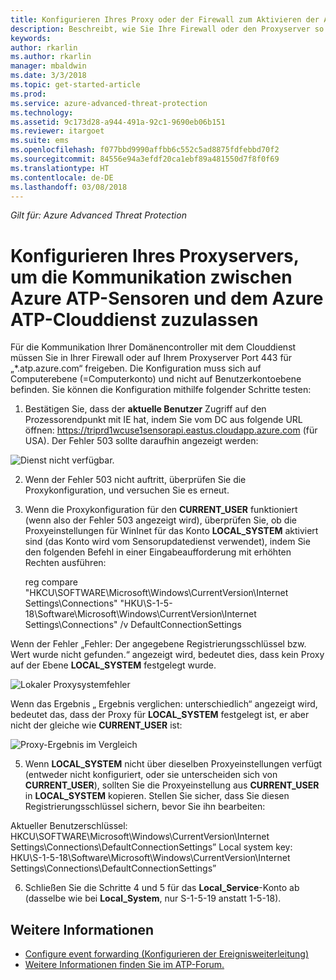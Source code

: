 ```yaml
---
title: Konfigurieren Ihres Proxy oder der Firewall zum Aktivieren der Azure ATP-Kommunikation mit dem Sensor | Microsoft-Dokumentation
description: Beschreibt, wie Sie Ihre Firewall oder den Proxyserver so einrichten, um die Kommunikation zwischen dem Azure ATP-Clouddienst und den Azure ATP-Sensoren zuzulassen.
keywords: 
author: rkarlin
ms.author: rkarlin
manager: mbaldwin
ms.date: 3/3/2018
ms.topic: get-started-article
ms.prod: 
ms.service: azure-advanced-threat-protection
ms.technology: 
ms.assetid: 9c173d28-a944-491a-92c1-9690eb06b151
ms.reviewer: itargoet
ms.suite: ems
ms.openlocfilehash: f077bbd9990affbb6c552c5ad8875fdfebbd70f2
ms.sourcegitcommit: 84556e94a3efdf20ca1ebf89a481550d7f8f0f69
ms.translationtype: HT
ms.contentlocale: de-DE
ms.lasthandoff: 03/08/2018
---
```

*Gilt für: Azure Advanced Threat Protection*



# <a name="configure-your-proxy-to-allow-communication-between-azure-atp-sensors-and-the-azure-atp-cloud-service"></a>Konfigurieren Ihres Proxyservers, um die Kommunikation zwischen Azure ATP-Sensoren und dem Azure ATP-Clouddienst zuzulassen

Für die Kommunikation Ihrer Domänencontroller mit dem Clouddienst müssen Sie in Ihrer Firewall oder auf Ihrem Proxyserver Port 443 für „*.atp.azure.com“ freigeben. Die Konfiguration muss sich auf Computerebene (=Computerkonto) und nicht auf Benutzerkontoebene befinden. Sie können die Konfiguration mithilfe folgender Schritte testen:
 
1.  Bestätigen Sie, dass der **aktuelle Benutzer** Zugriff auf den Prozessorendpunkt mit IE hat, indem Sie vom DC aus folgende URL öffnen: https://triprd1wcuse1sensorapi.eastus.cloudapp.azure.com (für USA). Der Fehler 503 sollte daraufhin angezeigt werden:

 ![Dienst nicht verfügbar.](./media/service-unavailable.png)
 
2.  Wenn der Fehler 503 nicht auftritt, überprüfen Sie die Proxykonfiguration, und versuchen Sie es erneut.

3.  Wenn die Proxykonfiguration für den **CURRENT_USER** funktioniert (wenn also der Fehler 503 angezeigt wird), überprüfen Sie, ob die Proxyeinstellungen für WinInet für das Konto **LOCAL_SYSTEM** aktiviert sind (das Konto wird vom Sensorupdatedienst verwendet), indem Sie den folgenden Befehl in einer Eingabeaufforderung mit erhöhten Rechten ausführen:
 
    reg compare "HKCU\SOFTWARE\Microsoft\Windows\CurrentVersion\Internet Settings\Connections" "HKU\S-1-5-18\Software\Microsoft\Windows\CurrentVersion\Internet Settings\Connections" /v DefaultConnectionSettings

Wenn der Fehler „Fehler: Der angegebene Registrierungsschlüssel bzw. Wert wurde nicht gefunden.“ angezeigt wird, bedeutet dies, dass kein Proxy auf der Ebene **LOCAL_SYSTEM** festgelegt wurde.
 
 ![Lokaler Proxysystemfehler](./media/proxy-local-system-error.png)

Wenn das Ergebnis „ Ergebnis verglichen: unterschiedlich“ angezeigt wird, bedeutet das, dass der Proxy für **LOCAL_SYSTEM** festgelegt ist, er aber nicht der gleiche wie **CURRENT_USER** ist:
 
  ![Proxy-Ergebnis im Vergleich](./media/proxy-result-compared.png)

5.  Wenn **LOCAL_SYSTEM** nicht über dieselben Proxyeinstellungen verfügt (entweder nicht konfiguriert, oder sie unterscheiden sich von **CURRENT_USER**), sollten Sie die Proxyeinstellung aus **CURRENT_USER** in **LOCAL_SYSTEM** kopieren. Stellen Sie sicher, dass Sie diesen Registrierungsschlüssel sichern, bevor Sie ihn bearbeiten:

 Aktueller Benutzerschlüssel: HKCU\SOFTWARE\Microsoft\Windows\CurrentVersion\Internet Settings\Connections\DefaultConnectionSettings” Local system key: HKU\S-1-5-18\Software\Microsoft\Windows\CurrentVersion\Internet Settings\Connections\DefaultConnectionSettings”

 
6.  Schließen Sie die Schritte 4 und 5 für das **Local_Service**-Konto ab (dasselbe wie bei **Local_System**, nur S-1-5-19 anstatt 1-5-18).



## <a name="see-also"></a>Weitere Informationen
- [Configure event forwarding (Konfigurieren der Ereignisweiterleitung)](configure-event-forwarding.md)
- [Weitere Informationen finden Sie im ATP-Forum.](https://aka.ms/azureatpcommunity)